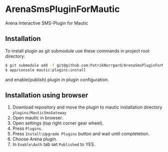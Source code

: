 # ArenaSmsPluginForMautic
Arena Interactive SMS-Plugin for Mautic

## Installation
To install plugin as git submodule use these commands in project root directory:
```bash
$ git submodule add -f git@github.com:PatrikNorrgard/ArenaSmsPluginForMautic.git plugins/MauticSmsGatewayBundle
$ app/console mautic:plugins:install
``` 
and enable(publish) plugin in plugin configuration.  

## Installation using browser

1. Download repository and move the plugin to mautic installation directory `plugins/MauticSmsGateway`  
2. Open mautic in browser.  
3. Open settings (top right corner gear wheel).  
4. Press `Plugins`.  
5. Press `Install\Upgrade Plugins` button and wait until completetion.  
6. Choose Arena plugin.  
7. In `Enable\Auth` tab set `Published` to YES.
